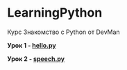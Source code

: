# LearningPython
Курс Знакомство с Python от DevMan

**Урок 1 - [hello.py](https://github.com/d3rr0m/LearningPython/blob/master/hello.py)**

**Урок 2 - [speech.py](https://github.com/d3rr0m/LearningPython/blob/master/speech.py)**
